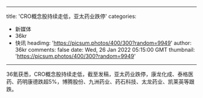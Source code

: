 
---
title: 'CRO概念股持续走低，亚太药业跌停'
categories: 
 - 新媒体
 - 36kr
 - 快讯
headimg: 'https://picsum.photos/400/300?random=9949'
author: 36kr
comments: false
date: Wed, 26 Jan 2022 05:15:00 GMT
thumbnail: 'https://picsum.photos/400/300?random=9949'
---

<div>   
36氪获悉，CRO概念股持续走低，截至发稿，亚太药业跌停，康龙化成、泰格医药、药明康德跌超5%，博腾股份、九洲药业、药石科技、太龙药业、凯莱英等跟跌。  
</div>
            